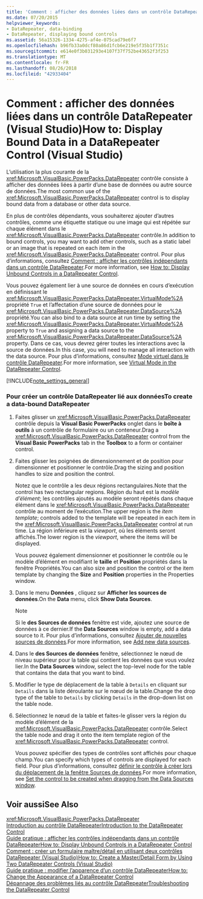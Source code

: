 ```yaml
---
title: 'Comment : afficher des données liées dans un contrôle DataRepeater (Visual Studio)'
ms.date: 07/20/2015
helpviewer_keywords:
- DataRepeater, data-binding
- DataRepeater, displaying bound controls
ms.assetid: 56a15326-1334-4275-af4e-075cad79e6f7
ms.openlocfilehash: b96fb33a0dcf80a86d1fcb6e219e5f35b1f7351c
ms.sourcegitcommit: e614e0f3b031293e4107f37f752be43652f3f253
ms.translationtype: MT
ms.contentlocale: fr-FR
ms.lasthandoff: 08/26/2018
ms.locfileid: "42933404"
---
```

# <a name="how-to-display-bound-data-in-a-datarepeater-control-visual-studio"></a><span data-ttu-id="80e88-102">Comment : afficher des données liées dans un contrôle DataRepeater (Visual Studio)</span><span class="sxs-lookup"><span data-stu-id="80e88-102">How to: Display Bound Data in a DataRepeater Control (Visual Studio)</span></span>
<span data-ttu-id="80e88-103">L’utilisation la plus courante de la <xref:Microsoft.VisualBasic.PowerPacks.DataRepeater> contrôle consiste à afficher des données liées à partir d’une base de données ou autre source de données.</span><span class="sxs-lookup"><span data-stu-id="80e88-103">The most common use of the <xref:Microsoft.VisualBasic.PowerPacks.DataRepeater> control is to display bound data from a database or other data source.</span></span>  
  
 <span data-ttu-id="80e88-104">En plus de contrôles dépendants, vous souhaiterez ajouter d’autres contrôles, comme une étiquette statique ou une image qui est répétée sur chaque élément dans le <xref:Microsoft.VisualBasic.PowerPacks.DataRepeater> contrôle.</span><span class="sxs-lookup"><span data-stu-id="80e88-104">In addition to bound controls, you may want to add other controls, such as a static label or an image that is repeated on each item in the <xref:Microsoft.VisualBasic.PowerPacks.DataRepeater> control.</span></span> <span data-ttu-id="80e88-105">Pour plus d’informations, consultez [Comment : afficher les contrôles indépendants dans un contrôle DataRepeater](../../../visual-basic/developing-apps/windows-forms/how-to-display-unbound-controls-in-a-datarepeater-control-visual-studio.md).</span><span class="sxs-lookup"><span data-stu-id="80e88-105">For more information, see [How to: Display Unbound Controls in a DataRepeater Control](../../../visual-basic/developing-apps/windows-forms/how-to-display-unbound-controls-in-a-datarepeater-control-visual-studio.md).</span></span>  
  
 <span data-ttu-id="80e88-106">Vous pouvez également lier à une source de données en cours d’exécution en définissant le <xref:Microsoft.VisualBasic.PowerPacks.DataRepeater.VirtualMode%2A> propriété `True` et l’affectation d’une source de données pour le <xref:Microsoft.VisualBasic.PowerPacks.DataRepeater.DataSource%2A> propriété.</span><span class="sxs-lookup"><span data-stu-id="80e88-106">You can also bind to a data source at run time by setting the <xref:Microsoft.VisualBasic.PowerPacks.DataRepeater.VirtualMode%2A> property to `True` and assigning a data source to the <xref:Microsoft.VisualBasic.PowerPacks.DataRepeater.DataSource%2A> property.</span></span> <span data-ttu-id="80e88-107">Dans ce cas, vous devrez gérer toutes les interactions avec la source de données.</span><span class="sxs-lookup"><span data-stu-id="80e88-107">In this case, you will need to manage all interaction with the data source.</span></span> <span data-ttu-id="80e88-108">Pour plus d’informations, consultez [Mode virtuel dans le contrôle DataRepeater](../../../visual-basic/developing-apps/windows-forms/virtual-mode-in-the-datarepeater-control-visual-studio.md).</span><span class="sxs-lookup"><span data-stu-id="80e88-108">For more information, see [Virtual Mode in the DataRepeater Control](../../../visual-basic/developing-apps/windows-forms/virtual-mode-in-the-datarepeater-control-visual-studio.md).</span></span>  
  
[!INCLUDE[note_settings_general](~/includes/note-settings-general-md.md)]  
  
### <a name="to-create-a-data-bound-datarepeater"></a><span data-ttu-id="80e88-109">Pour créer un contrôle DataRepeater lié aux données</span><span class="sxs-lookup"><span data-stu-id="80e88-109">To create a data-bound DataRepeater</span></span>  
  
1.  <span data-ttu-id="80e88-110">Faites glisser un <xref:Microsoft.VisualBasic.PowerPacks.DataRepeater> contrôle depuis la **Visual Basic PowerPacks** onglet dans le **boîte à outils** à un contrôle de formulaire ou un conteneur.</span><span class="sxs-lookup"><span data-stu-id="80e88-110">Drag a <xref:Microsoft.VisualBasic.PowerPacks.DataRepeater> control from the **Visual Basic PowerPacks** tab in the **Toolbox** to a form or container control.</span></span>  
  
2.  <span data-ttu-id="80e88-111">Faites glisser les poignées de dimensionnement et de position pour dimensionner et positionner le contrôle.</span><span class="sxs-lookup"><span data-stu-id="80e88-111">Drag the sizing and position handles to size and position the control.</span></span>  
  
     <span data-ttu-id="80e88-112">Notez que le contrôle a les deux régions rectangulaires.</span><span class="sxs-lookup"><span data-stu-id="80e88-112">Note that the control has two rectangular regions.</span></span> <span data-ttu-id="80e88-113">Région du haut est la *modèle d’élément*; les contrôles ajoutés au modèle seront répétés dans chaque élément dans le <xref:Microsoft.VisualBasic.PowerPacks.DataRepeater> contrôle au moment de l’exécution.</span><span class="sxs-lookup"><span data-stu-id="80e88-113">The upper region is the *item template*; controls added to the template will be repeated in each item in the <xref:Microsoft.VisualBasic.PowerPacks.DataRepeater> control at run time.</span></span> <span data-ttu-id="80e88-114">La région inférieure est la *viewport*, où les éléments seront affichés.</span><span class="sxs-lookup"><span data-stu-id="80e88-114">The lower region is the *viewport*, where the items will be displayed.</span></span>  
  
     <span data-ttu-id="80e88-115">Vous pouvez également dimensionner et positionner le contrôle ou le modèle d’élément en modifiant le **taille** et **Position** propriétés dans la fenêtre Propriétés.</span><span class="sxs-lookup"><span data-stu-id="80e88-115">You can also size and position the control or the item template by changing the **Size** and **Position** properties in the Properties window.</span></span>  
  
3.  <span data-ttu-id="80e88-116">Dans le menu **Données** , cliquez sur **Afficher les sources de données**.</span><span class="sxs-lookup"><span data-stu-id="80e88-116">On the **Data** menu, click **Show Data Sources**.</span></span>  
  
    > [!NOTE]
    >  <span data-ttu-id="80e88-117">Si le **des Sources de données** fenêtre est vide, ajoutez une source de données à ce dernier.</span><span class="sxs-lookup"><span data-stu-id="80e88-117">If the **Data Sources** window is empty, add a data source to it.</span></span> <span data-ttu-id="80e88-118">Pour plus d’informations, consultez [Ajouter de nouvelles sources de données](/visualstudio/data-tools/add-new-data-sources).</span><span class="sxs-lookup"><span data-stu-id="80e88-118">For more information, see [Add new data sources](/visualstudio/data-tools/add-new-data-sources).</span></span>  
  
4.  <span data-ttu-id="80e88-119">Dans le **des Sources de données** fenêtre, sélectionnez le nœud de niveau supérieur pour la table qui contient les données que vous voulez lier.</span><span class="sxs-lookup"><span data-stu-id="80e88-119">In the **Data Sources** window, select the top-level node for the table that contains the data that you want to bind.</span></span>  
  
5.  <span data-ttu-id="80e88-120">Modifier le type de déplacement de la table à `Details` en cliquant sur `Details` dans la liste déroulante sur le nœud de la table.</span><span class="sxs-lookup"><span data-stu-id="80e88-120">Change the drop type of the table to `Details` by clicking `Details` in the drop-down list on the table node.</span></span>  
  
6.  <span data-ttu-id="80e88-121">Sélectionnez le nœud de la table et faites-le glisser vers la région du modèle d’élément de la <xref:Microsoft.VisualBasic.PowerPacks.DataRepeater> contrôle.</span><span class="sxs-lookup"><span data-stu-id="80e88-121">Select the table node and drag it onto the item template region of the <xref:Microsoft.VisualBasic.PowerPacks.DataRepeater> control.</span></span>  
  
     <span data-ttu-id="80e88-122">Vous pouvez spécifier des types de contrôles sont affichés pour chaque champ.</span><span class="sxs-lookup"><span data-stu-id="80e88-122">You can specify which types of controls are displayed for each field.</span></span> <span data-ttu-id="80e88-123">Pour plus d’informations, consultez [définir le contrôle à créer lors du déplacement de la fenêtre Sources de données](/visualstudio/data-tools/set-the-control-to-be-created-when-dragging-from-the-data-sources-window).</span><span class="sxs-lookup"><span data-stu-id="80e88-123">For more information, see [Set the control to be created when dragging from the Data Sources window](/visualstudio/data-tools/set-the-control-to-be-created-when-dragging-from-the-data-sources-window).</span></span>  
  
## <a name="see-also"></a><span data-ttu-id="80e88-124">Voir aussi</span><span class="sxs-lookup"><span data-stu-id="80e88-124">See Also</span></span>  
 <xref:Microsoft.VisualBasic.PowerPacks.DataRepeater>  
 [<span data-ttu-id="80e88-125">Introduction au contrôle DataRepeater</span><span class="sxs-lookup"><span data-stu-id="80e88-125">Introduction to the DataRepeater Control</span></span>](../../../visual-basic/developing-apps/windows-forms/introduction-to-the-datarepeater-control-visual-studio.md)  
 [<span data-ttu-id="80e88-126">Guide pratique : afficher les contrôles indépendants dans un contrôle DataRepeater</span><span class="sxs-lookup"><span data-stu-id="80e88-126">How to: Display Unbound Controls in a DataRepeater Control</span></span>](../../../visual-basic/developing-apps/windows-forms/how-to-display-unbound-controls-in-a-datarepeater-control-visual-studio.md)  
 [<span data-ttu-id="80e88-127">Comment : créer un formulaire maître/détail en utilisant deux contrôles DataRepeater (Visual Studio)</span><span class="sxs-lookup"><span data-stu-id="80e88-127">How to: Create a Master/Detail Form by Using Two DataRepeater Controls (Visual Studio)</span></span>](../../../visual-basic/developing-apps/windows-forms/how-to-create-a-master-detail-form-by-using-two-datarepeater-controls.md)  
 [<span data-ttu-id="80e88-128">Guide pratique : modifier l’apparence d’un contrôle DataRepeater</span><span class="sxs-lookup"><span data-stu-id="80e88-128">How to: Change the Appearance of a DataRepeater Control</span></span>](../../../visual-basic/developing-apps/windows-forms/how-to-change-the-appearance-of-a-datarepeater-control-visual-studio.md)  
 [<span data-ttu-id="80e88-129">Dépannage des problèmes liés au contrôle DataRepeater</span><span class="sxs-lookup"><span data-stu-id="80e88-129">Troubleshooting the DataRepeater Control</span></span>](../../../visual-basic/developing-apps/windows-forms/troubleshooting-the-datarepeater-control-visual-studio.md)
